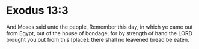 # Exodus 13:3

And Moses said unto the people, Remember this day, in which ye came out from Egypt, out of the house of bondage; for by strength of hand the LORD brought you out from this [place]: there shall no leavened bread be eaten.